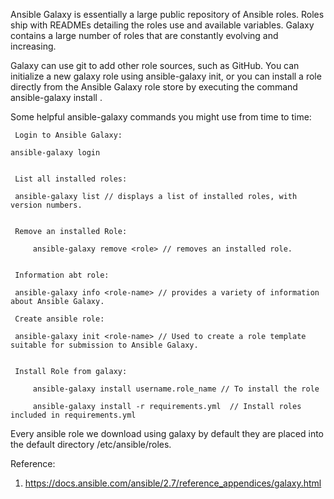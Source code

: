 Ansible Galaxy is essentially a large public repository of Ansible roles. Roles ship with READMEs detailing the roles use and available variables. Galaxy contains a large number of roles that are constantly evolving and increasing.

Galaxy can use git to add other role sources, such as GitHub. You can initialize a new galaxy role using ansible-galaxy init, or you can install a role directly from the Ansible Galaxy role store by executing the command ansible-galaxy install <name of role>.

Some helpful ansible-galaxy commands you might use from time to time:

     Login to Ansible Galaxy:

	ansible-galaxy login


     List all installed roles:

	 ansible-galaxy list // displays a list of installed roles, with version numbers.


     Remove an installed Role:

         ansible-galaxy remove <role> // removes an installed role.


     Information abt role:

	 ansible-galaxy info <role-name> // provides a variety of information about Ansible Galaxy.

     Create ansible role:

	 ansible-galaxy init <role-name> // Used to create a role template suitable for submission to Ansible Galaxy.


     Install Role from galaxy:

         ansible-galaxy install username.role_name // To install the role

         ansible-galaxy install -r requirements.yml  // Install roles included in requirements.yml

Every ansible role we download using galaxy by default they are placed into the default directory /etc/ansible/roles.


Reference:

1. https://docs.ansible.com/ansible/2.7/reference_appendices/galaxy.html

